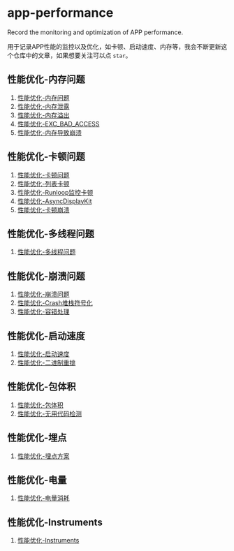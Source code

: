 # app-performance

Record the monitoring and optimization of APP performance.

用于记录APP性能的监控以及优化，如卡顿、启动速度、内存等，我会不断更新这个仓库中的文章，如果想要关注可以点 `star`。

## 性能优化-内存问题

1. [性能优化-内存问题](https://github.com/caosuyang/app-performance/blob/main/memory/performance-memory-problems.md)
2. [性能优化-内存泄露](https://github.com/caosuyang/app-performance/blob/main/memory/performance-memory-leak.md)
3. [性能优化-内存溢出](https://github.com/caosuyang/app-performance/blob/main/memory/performance-memory-overflow.md)
4. [性能优化-EXC_BAD_ACCESS](https://github.com/caosuyang/app-performance/blob/main/memory/performance-exc-bad-access.md)
5. [性能优化-内存导致崩溃](https://github.com/caosuyang/app-performance/blob/main/memory/performance-memory-crash.md)

## 性能优化-卡顿问题

1. [性能优化-卡顿问题](https://github.com/caosuyang/app-performance/blob/main/caton/performance-caton-problems.md)
2. [性能优化-列表卡顿](https://github.com/caosuyang/app-performance/blob/main/caton/performance-caton-listview.md)
3. [性能优化-Runloop监控卡顿](https://github.com/caosuyang/app-performance/blob/main/caton/performance-caton-runloop.md)
4. [性能优化-AsyncDisplayKit](https://github.com/caosuyang/app-performance/blob/main/caton/performance-caton-asdk.md)
5. [性能优化-卡顿崩溃](https://github.com/caosuyang/app-performance/blob/main/caton/performance-caton-crash.md)

## 性能优化-多线程问题

1. [性能优化-多线程问题](https://github.com/caosuyang/app-performance/blob/main/multi-thread/performance-multi-thread-problems.md)

## 性能优化-崩溃问题

1. [性能优化-崩溃问题]()
2. [性能优化-Crash堆栈符号化]()
3. [性能优化-容错处理]()

## 性能优化-启动速度

1. [性能优化-启动速度]()
2. [性能优化-二进制重排]()

## 性能优化-包体积

1. [性能优化-包体积]()
2. [性能优化-无用代码检测]()

## 性能优化-埋点

1. [性能优化-埋点方案]()

## 性能优化-电量

1. [性能优化-电量消耗]()

## 性能优化-Instruments

1. [性能优化-Instruments]()